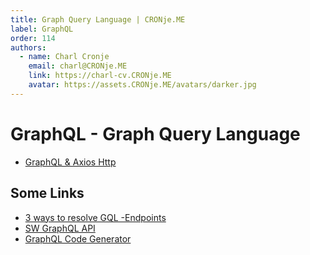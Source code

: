 ```yaml
---
title: Graph Query Language | CRONje.ME
label: GraphQL
order: 114
authors:
  - name: Charl Cronje
    email: charl@CRONje.ME
    link: https://charl-cv.CRONje.ME
    avatar: https://assets.CRONje.ME/avatars/darker.jpg
---
```


# GraphQL - Graph Query Language

- [GraphQL & Axios Http](axios.md)

## Some Links

- [3 ways to resolve GQL -Endpoints](https://www.contentful.com/blog/2018/09/25/3-methods-resolve-graphql-endpoints/)
- [SW GraphQL API](https://github.com/graphql/swapi-graphql)
- [GraphQL Code Generator](https://github.com/dotansimha/graphql-code-generator)
